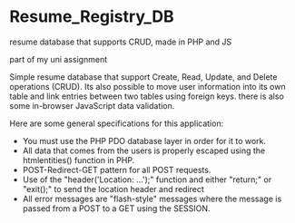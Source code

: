# Resume_Registry_DB
resume database that supports CRUD, made in PHP and JS

part of my uni assignment

Simple resume database that support Create, Read, Update, and Delete operations (CRUD). 
Its also possible to move user information into its own table and link entries between two tables using foreign keys. there is also some in-browser JavaScript data validation.



Here are some general specifications for this application:

   - You must use the PHP PDO database layer in order for it to work.
   - All data that comes from the users is properly escaped using the htmlentities() function in PHP.
   - POST-Redirect-GET pattern for all POST requests.
   - Use of the "header('Location: ...');" function and either "return;" or "exit();" to send the location header and redirect
   - All error messages are "flash-style" messages where the message is passed from a POST to a GET using the SESSION.
